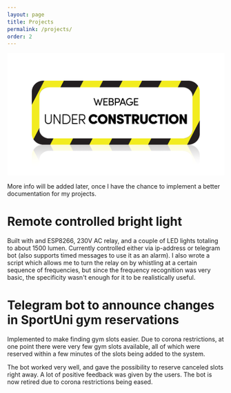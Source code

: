 ```yaml
---
layout: page
title: Projects
permalink: /projects/
order: 2
---
```

![image tooltip here](/images/construction.png)

More info will be added later, once I have the chance to implement a better documentation for my projects.

Remote controlled bright light
===================
Built with and ESP8266, 230V AC relay, and a couple of LED lights totaling to about 1500 lumen. Currently controlled either via ip-address or telegram bot (also supports timed messages to use it as an alarm). I also wrote a script which allows me to turn the relay on by whistling at a certain sequence of frequencies, but since the frequency recognition was very basic, the specificity wasn't enough for it to be realistically useful.


Telegram bot to announce changes in SportUni gym reservations
===================
Implemented to make finding gym slots easier. Due to corona restrictions, at one point there were very few gym slots available, all of which were reserved within a few minutes of the slots being added to the system.

The bot worked very well, and gave the possibility to reserve canceled slots right away. A lot of positive feedback was given by the users. The bot is now retired due to corona restrictions being eased.
